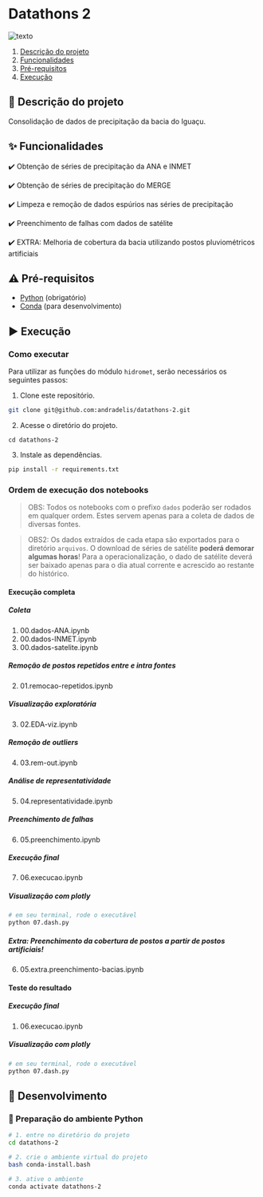 # Datathons 2

![texto](https://img.shields.io/static/v1?label=linguagem&message=python&color=green&style=flat-square "linguagem")

1. [Descrição do projeto](#descrição-do-projeto)  
2. [Funcionalidades](#funcionalidades)  
3. [Pré-requisitos](#pré-requisitos)  
4. [Execução](#execucao)

## :scroll: Descrição do projeto

Consolidação de dados de precipitação da bacia do Iguaçu.

## :sparkles: Funcionalidades

:heavy_check_mark: Obtenção de séries de precipitação da ANA e INMET

:heavy_check_mark: Obtenção de séries de precipitação do MERGE

:heavy_check_mark: Limpeza e remoção de dados espúrios nas séries de precipitação

:heavy_check_mark: Preenchimento de falhas com dados de satélite

:heavy_check_mark: EXTRA: Melhoria de cobertura da bacia utilizando postos pluviométricos artificiais


## :warning: Pré-requisitos

- [Python](https://www.python.org/) (obrigatório)
- [Conda](https://docs.conda.io/en/latest/) (para desenvolvimento)


## :arrow_forward: Execução

### Como executar

Para utilizar as funções do módulo `hidromet`, serão necessários os seguintes passos:

1. Clone este repositório.

```bash
git clone git@github.com:andradelis/datathons-2.git
```

2. Acesse o diretório do projeto.
```
cd datathons-2
```

3. Instale as dependências.

```bash
pip install -r requirements.txt
```

### Ordem de execução dos notebooks

> OBS: Todos os notebooks com o prefixo `dados` poderão ser rodados em qualquer ordem. Estes servem apenas para a coleta de dados de diversas fontes.

> OBS2: Os dados extraídos de cada etapa são exportados para o diretório `arquivos`. O download de séries de satélite **poderá demorar algumas horas**! Para a operacionalização, o dado de satélite deverá ser baixado apenas para o dia atual corrente e acrescido ao restante do histórico.


#### Execução completa


##### Coleta
1. 00.dados-ANA.ipynb
1. 00.dados-INMET.ipynb
1. 00.dados-satelite.ipynb

##### Remoção de postos repetidos entre e intra fontes
2. 01.remocao-repetidos.ipynb

##### Visualização exploratória
3. 02.EDA-viz.ipynb

##### Remoção de outliers
4. 03.rem-out.ipynb

##### Análise de representatividade
5. 04.representatividade.ipynb

##### Preenchimento de falhas
6. 05.preenchimento.ipynb

##### Execução final
7. 06.execucao.ipynb

##### Visualização com plotly
```bash
# em seu terminal, rode o executável
python 07.dash.py
```

##### Extra: Preenchimento da cobertura de postos a partir de postos artificiais!
6. 05.extra.preenchimento-bacias.ipynb

#### Teste do resultado

##### Execução final
1. 06.execucao.ipynb

##### Visualização com plotly
```bash
# em seu terminal, rode o executável
python 07.dash.py
```


## :construction: Desenvolvimento

### :snake: Preparação do ambiente Python

```bash
# 1. entre no diretório do projeto
cd datathons-2

# 2. crie o ambiente virtual do projeto
bash conda-install.bash

# 3. ative o ambiente
conda activate datathons-2
```

